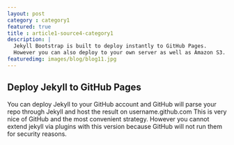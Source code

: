 ```yaml
---
layout: post
category : category1
featured: true
title : article1-source4-category1
description: |
  Jekyll Bootstrap is built to deploy instantly to GitHub Pages.
  However you can also deploy to your own server as well as Amazon S3.
featuredimg: images/blog/blog11.jpg
---
```


## Deploy Jekyll to GitHub Pages

You can deploy Jekyll to your GitHub account and GitHub will parse your repo through Jekyll and host the result on username.github.com
This is very nice of GitHub and the most convenient strategy.
However you cannot extend jekyll via plugins with this version because GitHub will not run them for security reasons.
